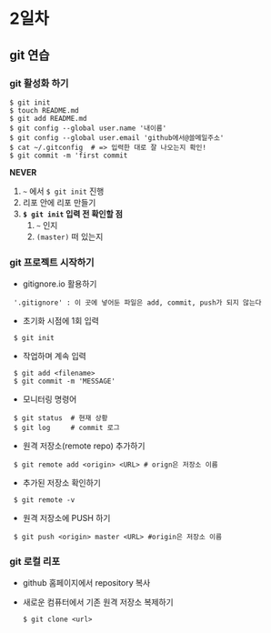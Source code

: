 # 2일차

## git 연습

### git 활성화 하기

```
$ git init
$ touch README.md
$ git add README.md
$ git config --global user.name '내이름'
$ git config --global user.email 'github에서@쓸메일주소'
$ cat ~/.gitconfig  # => 입력한 대로 잘 나오는지 확인!
$ git commit -m 'first commit
```

**NEVER**

1. `~` 에서 `$ git init` 진행
2. 리포 안에 리포 만들기
3. **`$ git init` 입력 전 확인할 점**
   1. `~` 인지
   2. `(master)` 떠 있는지

### git 프로젝트 시작하기

- gitignore.io 활용하기

```
 '.gitignore' : 이 곳에 넣어둔 파일은 add, commit, push가 되지 않는다
```

- 초기화 시점에 1회 입력
```
 $ git init 
```

- 작업하며 계속 입력

```
 $ git add <filename>
 $ git commit -m 'MESSAGE'
```

- 모니터링 명령어

```
 $ git status  # 현재 상황
 $ git log     # commit 로그 
```

- 원격 저장소(remote repo) 추가하기
```
 $ git remote add <origin> <URL> # orign은 저장소 이름
```

- 추가된 저장소 확인하기
``` 
 $ git remote -v
```


- 원격 저장소에 PUSH 하기
```
 $ git push <origin> master <URL> #origin은 저장소 이름
```



### git 로컬 리포 

- github 홈페이지에서 repository 복사

- 새로운 컴퓨터에서 기존 원격 저장소 복제하기

  ```
  $ git clone <url>
  ```

